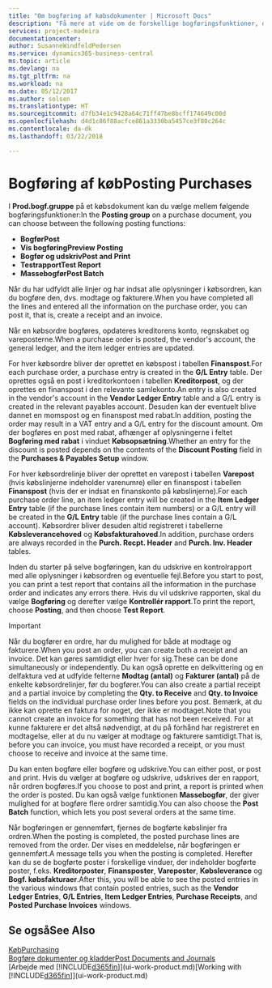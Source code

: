 ```yaml
---
title: "Om bogføring af købsdokumenter | Microsoft Docs"
description: "Få mere at vide om de forskellige bogføringsfunktioner, der bruges til at bogføre købsdokumenter."
services: project-madeira
documentationcenter: 
author: SusanneWindfeldPedersen
ms.service: dynamics365-business-central
ms.topic: article
ms.devlang: na
ms.tgt_pltfrm: na
ms.workload: na
ms.date: 05/12/2017
ms.author: solsen
ms.translationtype: HT
ms.sourcegitcommit: d7fb34e1c9428a64c71ff47be8bcff174649c00d
ms.openlocfilehash: d4d1c86f88acfce861a3330ba5457ce3f80c264c
ms.contentlocale: da-dk
ms.lasthandoff: 03/22/2018

---
```

# <a name="posting-purchases"></a><span data-ttu-id="64c9c-103">Bogføring af køb</span><span class="sxs-lookup"><span data-stu-id="64c9c-103">Posting Purchases</span></span>
<span data-ttu-id="64c9c-104">I **Prod.bogf.gruppe** på et købsdokument kan du vælge mellem følgende bogføringsfunktioner:</span><span class="sxs-lookup"><span data-stu-id="64c9c-104">In the **Posting group** on a purchase document, you can choose between the following posting functions:</span></span>

* <span data-ttu-id="64c9c-105">**Bogfør**</span><span class="sxs-lookup"><span data-stu-id="64c9c-105">**Post**</span></span>
* <span data-ttu-id="64c9c-106">**Vis bogføring**</span><span class="sxs-lookup"><span data-stu-id="64c9c-106">**Preview Posting**</span></span>
* <span data-ttu-id="64c9c-107">**Bogfør og udskriv**</span><span class="sxs-lookup"><span data-stu-id="64c9c-107">**Post and Print**</span></span>
* <span data-ttu-id="64c9c-108">**Testrapport**</span><span class="sxs-lookup"><span data-stu-id="64c9c-108">**Test Report**</span></span>
* <span data-ttu-id="64c9c-109">**Massebogfør**</span><span class="sxs-lookup"><span data-stu-id="64c9c-109">**Post Batch**</span></span>

<span data-ttu-id="64c9c-110">Når du har udfyldt alle linjer og har indsat alle oplysninger i købsordren, kan du bogføre den, dvs. modtage og fakturere.</span><span class="sxs-lookup"><span data-stu-id="64c9c-110">When you have completed all the lines and entered all the information on the purchase order, you can post it, that is, create a receipt and an invoice.</span></span>

<span data-ttu-id="64c9c-111">Når en købsordre bogføres, opdateres kreditorens konto, regnskabet og vareposterne.</span><span class="sxs-lookup"><span data-stu-id="64c9c-111">When a purchase order is posted, the vendor's account, the general ledger, and the item ledger entries are updated.</span></span>

<span data-ttu-id="64c9c-112">For hver købsordre bliver der oprettet en købspost i tabellen **Finanspost**.</span><span class="sxs-lookup"><span data-stu-id="64c9c-112">For each purchase order, a purchase entry is created in the **G/L Entry** table.</span></span> <span data-ttu-id="64c9c-113">Der oprettes også en post i kreditorkontoen i tabellen **Kreditorpost**, og der oprettes en finanspost i den relevante samlekonto.</span><span class="sxs-lookup"><span data-stu-id="64c9c-113">An entry is also created in the vendor's account in the **Vendor Ledger Entry** table and a G/L entry is created in the relevant payables account.</span></span> <span data-ttu-id="64c9c-114">Desuden kan der eventuelt blive dannet en momspost og en finanspost med rabat.</span><span class="sxs-lookup"><span data-stu-id="64c9c-114">In addition, posting the order may result in a VAT entry and a G/L entry for the discount amount.</span></span> <span data-ttu-id="64c9c-115">Om der bogføres en post med rabat, afhænger af oplysningerne i feltet **Bogføring med rabat** i vinduet **Købsopsætning**.</span><span class="sxs-lookup"><span data-stu-id="64c9c-115">Whether an entry for the discount is posted depends on the contents of the **Discount Posting** field in the **Purchases & Payables Setup** window.</span></span>

<span data-ttu-id="64c9c-116">For hver købsordrelinje bliver der oprettet en varepost i tabellen **Varepost** (hvis købslinjerne indeholder varenumre) eller en finanspost i tabellen **Finanspost** (hvis der er indsat en finanskonto på købslinjerne).</span><span class="sxs-lookup"><span data-stu-id="64c9c-116">For each purchase order line, an item ledger entry will be created in the **Item Ledger Entry** table (if the purchase lines contain item numbers) or a G/L entry will be created in the **G/L Entry** table (if the purchase lines contain a G/L account).</span></span> <span data-ttu-id="64c9c-117">Købsordrer bliver desuden altid registreret i tabellerne **Købsleverancehoved** og **Købsfakturahoved**.</span><span class="sxs-lookup"><span data-stu-id="64c9c-117">In addition, purchase orders are always recorded in the **Purch. Recpt. Header** and **Purch. Inv. Header** tables.</span></span>

<span data-ttu-id="64c9c-118">Inden du starter på selve bogføringen, kan du udskrive en kontrolrapport med alle oplysninger i købsordren og eventuelle fejl.</span><span class="sxs-lookup"><span data-stu-id="64c9c-118">Before you start to post, you can print a test report that contains all the information in the purchase order and indicates any errors there.</span></span> <span data-ttu-id="64c9c-119">Hvis du vil udskrive rapporten, skal du vælge **Bogføring** og derefter vælge **Kontrollér rapport**.</span><span class="sxs-lookup"><span data-stu-id="64c9c-119">To print the report, choose **Posting**, and then choose **Test Report**.</span></span>

> [!IMPORTANT]  
>   <span data-ttu-id="64c9c-120">Når du bogfører en ordre, har du mulighed for både at modtage og fakturere.</span><span class="sxs-lookup"><span data-stu-id="64c9c-120">When you post an order, you can create both a receipt and an invoice.</span></span> <span data-ttu-id="64c9c-121">Det kan gøres samtidigt eller hver for sig.</span><span class="sxs-lookup"><span data-stu-id="64c9c-121">These can be done simultaneously or independently.</span></span> <span data-ttu-id="64c9c-122">Du kan også oprette en delkvittering og en delfaktura ved at udfylde felterne **Modtag (antal)** og **Fakturer (antal)** på de enkelte købsordrelinjer, før du bogfører.</span><span class="sxs-lookup"><span data-stu-id="64c9c-122">You can also create a partial receipt and a partial invoice by completing the **Qty. to Receive** and **Qty. to Invoice** fields on the individual purchase order lines before you post.</span></span> <span data-ttu-id="64c9c-123">Bemærk, at du ikke kan oprette en faktura for noget, der ikke er modtaget.</span><span class="sxs-lookup"><span data-stu-id="64c9c-123">Note that you cannot create an invoice for something that has not been received.</span></span> <span data-ttu-id="64c9c-124">For at kunne fakturere er det altså nødvendigt, at du på forhånd har registreret en modtagelse, eller at du nu vælger at modtage og fakturere samtidigt.</span><span class="sxs-lookup"><span data-stu-id="64c9c-124">That is, before you can invoice, you must have recorded a receipt, or you must choose to receive and invoice at the same time.</span></span>

<span data-ttu-id="64c9c-125">Du kan enten bogføre eller bogføre og udskrive.</span><span class="sxs-lookup"><span data-stu-id="64c9c-125">You can either post, or post and print.</span></span> <span data-ttu-id="64c9c-126">Hvis du vælger at bogføre og udskrive, udskrives der en rapport, når ordren bogføres.</span><span class="sxs-lookup"><span data-stu-id="64c9c-126">If you choose to post and print, a report is printed when the order is posted.</span></span> <span data-ttu-id="64c9c-127">Du kan også vælge funktionen **Massebogfør**, der giver mulighed for at bogføre flere ordrer samtidig.</span><span class="sxs-lookup"><span data-stu-id="64c9c-127">You can also choose the **Post Batch** function, which lets you post several orders at the same time.</span></span>

<span data-ttu-id="64c9c-128">Når bogføringen er gennemført, fjernes de bogførte købslinjer fra ordren.</span><span class="sxs-lookup"><span data-stu-id="64c9c-128">When the posting is completed, the posted purchase lines are removed from the order.</span></span> <span data-ttu-id="64c9c-129">Der vises en meddelelse, når bogføringen er gennemført.</span><span class="sxs-lookup"><span data-stu-id="64c9c-129">A message tells you when the posting is completed.</span></span> <span data-ttu-id="64c9c-130">Herefter kan du se de bogførte poster i forskellige vinduer, der indeholder bogførte poster, f.eks. **Kreditorposter**, **Finansposter**, **Vareposter**, **Købsleverance** og **Bogf. købsfakturaer**.</span><span class="sxs-lookup"><span data-stu-id="64c9c-130">After this, you will be able to see the posted entries in the various windows that contain posted entries, such as the **Vendor Ledger Entries**, **G/L Entries**, **Item Ledger Entries**, **Purchase Receipts**, and **Posted Purchase Invoices** windows.</span></span>

## <a name="see-also"></a><span data-ttu-id="64c9c-131">Se også</span><span class="sxs-lookup"><span data-stu-id="64c9c-131">See Also</span></span>
[<span data-ttu-id="64c9c-132">Køb</span><span class="sxs-lookup"><span data-stu-id="64c9c-132">Purchasing</span></span>](purchasing-manage-purchasing.md)  
[<span data-ttu-id="64c9c-133">Bogføre dokumenter og kladder</span><span class="sxs-lookup"><span data-stu-id="64c9c-133">Post Documents and Journals</span></span>](ui-post-documents-journals.md)  
<span data-ttu-id="64c9c-134">[Arbejde med [!INCLUDE[d365fin](includes/d365fin_md.md)]](ui-work-product.md)</span><span class="sxs-lookup"><span data-stu-id="64c9c-134">[Working with [!INCLUDE[d365fin](includes/d365fin_md.md)]](ui-work-product.md)</span></span>


